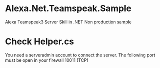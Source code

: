 # Alexa.Net.Teamspeak.Sample
Alexa Teamspeak3 Server Skill in .NET
Non production sample 


# Check Helper.cs
You need a serveradmin account to connect the server.
The following port must be open in your firewall 10011 (TCP)

